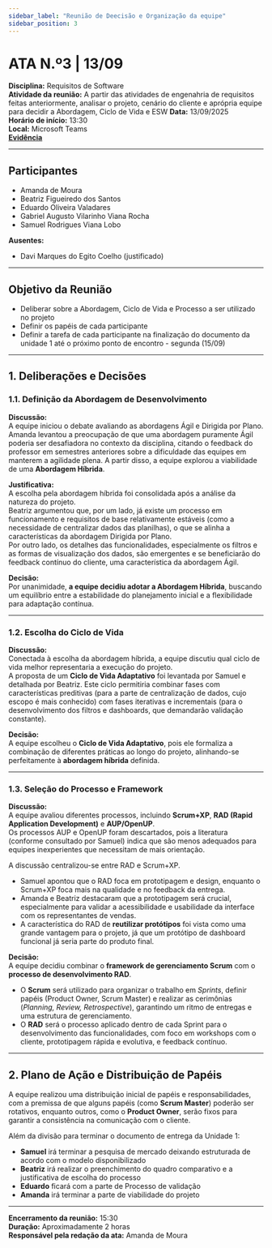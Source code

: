 ```yaml
---
sidebar_label: "Reunião de Deecisão e Organização da equipe"
sidebar_position: 3
---
```

# ATA N.º3 | 13/09

**Disciplina:** Requisitos de Software  
**Atividade da reunião:** A partir das atividades de engenahria de requisitos feitas anteriormente, analisar o projeto, cenário do cliente e aprópria equipe para decidir a Abordagem, Ciclo de Vida e ESW
**Data:** 13/09/2025  
**Horário de início:** 13:30  
**Local:** Microsoft Teams  
[**Evidência**](https://unbbr.sharepoint.com/:v:/s/BASED/ERaKl8OESIpGiu-iUedh-hEBEfcmoGXkHLqzHqSN9tMjdw?e=pbmrmE&nav=eyJyZWZlcnJhbEluZm8iOnsicmVmZXJyYWxBcHAiOiJTdHJlYW1XZWJBcHAiLCJyZWZlcnJhbFZpZXciOiJTaGFyZURpYWxvZy1MaW5rIiwicmVmZXJyYWxBcHBQbGF0Zm9ybSI6IldlYiIsInJlZmVycmFsTW9kZSI6InZpZXcifX0%3D)

---

## Participantes  

- Amanda de Moura  
- Beatriz Figueiredo dos Santos  
- Eduardo Oliveira Valadares  
- Gabriel Augusto Vilarinho Viana Rocha  
- Samuel Rodrigues Viana Lobo  

**Ausentes:**  
- Davi Marques do Egito Coelho (justificado)  

---

## Objetivo da Reunião  

- Deliberar sobre a Abordagem, Ciclo de Vida e Processo a ser utilizado no projeto  
- Definir os papéis de cada participante  
- Definir a tarefa de cada participante na finalização do documento da unidade 1 até o próximo ponto de encontro - segunda (15/09)  

---

## 1. Deliberações e Decisões  

### 1.1. Definição da Abordagem de Desenvolvimento  

**Discussão:**  
A equipe iniciou o debate avaliando as abordagens Ágil e Dirigida por Plano.  
Amanda levantou a preocupação de que uma abordagem puramente Ágil poderia ser desafiadora no contexto da disciplina, citando o feedback do professor em semestres anteriores sobre a dificuldade das equipes em manterem a agilidade plena. A partir disso, a equipe explorou a viabilidade de uma **Abordagem Híbrida**.  

**Justificativa:**  
A escolha pela abordagem híbrida foi consolidada após a análise da natureza do projeto.  
Beatriz argumentou que, por um lado, já existe um processo em funcionamento e requisitos de base relativamente estáveis (como a necessidade de centralizar dados das planilhas), o que se alinha a características da abordagem Dirigida por Plano.  
Por outro lado, os detalhes das funcionalidades, especialmente os filtros e as formas de visualização dos dados, são emergentes e se beneficiarão do feedback contínuo do cliente, uma característica da abordagem Ágil.  

**Decisão:**  
Por unanimidade, **a equipe decidiu adotar a Abordagem Híbrida**, buscando um equilíbrio entre a estabilidade do planejamento inicial e a flexibilidade para adaptação contínua.  

---

### 1.2. Escolha do Ciclo de Vida  

**Discussão:**  
Conectada à escolha da abordagem híbrida, a equipe discutiu qual ciclo de vida melhor representaria a execução do projeto.  
A proposta de um **Ciclo de Vida Adaptativo** foi levantada por Samuel e detalhada por Beatriz. Este ciclo permitiria combinar fases com características preditivas (para a parte de centralização de dados, cujo escopo é mais conhecido) com fases iterativas e incrementais (para o desenvolvimento dos filtros e dashboards, que demandarão validação constante).  

**Decisão:**  
A equipe escolheu o **Ciclo de Vida Adaptativo**, pois ele formaliza a combinação de diferentes práticas ao longo do projeto, alinhando-se perfeitamente à **abordagem híbrida** definida.  

---

### 1.3. Seleção do Processo e Framework  

**Discussão:**  
A equipe avaliou diferentes processos, incluindo **Scrum+XP**, **RAD (Rapid Application Development)** e **AUP/OpenUP**.  
Os processos AUP e OpenUP foram descartados, pois a literatura (conforme consultado por Samuel) indica que são menos adequados para equipes inexperientes que necessitam de mais orientação.  

A discussão centralizou-se entre RAD e Scrum+XP.  
- Samuel apontou que o RAD foca em prototipagem e design, enquanto o Scrum+XP foca mais na qualidade e no feedback da entrega.  
- Amanda e Beatriz destacaram que a prototipagem será crucial, especialmente para validar a acessibilidade e usabilidade da interface com os representantes de vendas.  
- A característica do RAD de **reutilizar protótipos** foi vista como uma grande vantagem para o projeto, já que um protótipo de dashboard funcional já seria parte do produto final.  

**Decisão:**  
A equipe decidiu combinar o **framework de gerenciamento Scrum** com o **processo de desenvolvimento RAD**.  

- O **Scrum** será utilizado para organizar o trabalho em *Sprints*, definir papéis (Product Owner, Scrum Master) e realizar as cerimônias (*Planning, Review, Retrospective*), garantindo um ritmo de entregas e uma estrutura de gerenciamento.  
- O **RAD** será o processo aplicado dentro de cada Sprint para o desenvolvimento das funcionalidades, com foco em workshops com o cliente, prototipagem rápida e evolutiva, e feedback contínuo.  

---

## 2. Plano de Ação e Distribuição de Papéis  

A equipe realizou uma distribuição inicial de papéis e responsabilidades, com a premissa de que alguns papéis (como **Scrum Master**) poderão ser rotativos, enquanto outros, como o **Product Owner**, serão fixos para garantir a consistência na comunicação com o cliente.  

Além da divisão para terminar o documento de entrega da Unidade 1:  

- **Samuel** irá terminar a pesquisa de mercado deixando estruturada de acordo com o modelo disponibilizado  
- **Beatriz** irá realizar o preenchimento do quadro comparativo e a justificativa de escolha do processo  
- **Eduardo** ficará com a parte de Processo de validação  
- **Amanda** irá terminar a parte de viabilidade do projeto  

---

**Encerramento da reunião:** 15:30  
**Duração:** Aproximadamente 2 horas  
**Responsável pela redação da ata:** Amanda de Moura  

